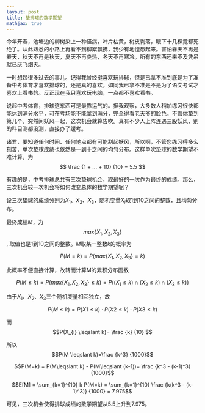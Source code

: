 ```yaml
---
layout: post
title: 垫排球的数学期望
mathjax: true
---
```


今年开春，池塘边的柳树染上一种怪病，叶片枯黄，树皮剥落，眼下十几棵竟都死绝了。从此熟悉的小路上再看不到柳絮飘拂，我少有地惶恐起来。害怕春天不再是春天，秋天不再是秋天，夏天不再炎热，冬天不再寒冷。所有的东西还来不及凭吊就已灰飞烟灭。

<!--excerpt-->

一时想起很多过去的事儿。记得我曾经挺喜欢玩排球，但是已拿不准到底是为了准备中考体育才喜欢排球的，还是真的喜欢。如同我已拿不准是不是为了语文考试才喜欢上看书的。反正现在我只喜欢玩电脑，一点都不喜欢看书。

说起中考体育，排球这东西可是最靠运气的。据我观察，大多数人稍加练习很快都能达到满分水平，可在考场能不能拿到满分，完全得看老天爷的脸色。不管你垫到第几个，突然间妖风一起，这次机会就算告吹。真有不少人上阵连遇三股妖风，别的科目测都没测，直接办了缓考。

诸君，要知道任何时间、任何地点都有可能刮起妖风，所以啊，不管您练习得多么刻苦，单次垫球成绩也依然是一到十之间的均匀分布。这样单次垫球的数学期望不难计算，为
$$ \frac {1 + ... + 10} {10} = 5.5 $$

有趣的是，中考排球总共有三次垫球机会，取最好的一次作为最终的成绩。那么，三次机会较一次机会将如何改变总体的数学期望呢？

设三次垫球的成绩分别为$X_{1}$、$X_{2}$、$X_{3}$，随机变量$X_{i}$取1到10之间的整数，且均匀分布。

最终成绩$M$，为$$max\{X_{1}, X_{2}, X_{3}\}$$, 取值也是1到10之间的整数。$M$取某一整数$k$的概率为

$$P(M=k)=P(max\{X_{1}, X_{2}, X_{3}\}=k)$$

此概率不便直接计算，故转而计算M的累积分布函数

$$ P(M \leqslant k) = P(max\{X_{1}, X_{2}, X_{3}\} \leqslant k)=P((X_{1} \leqslant k) \cap (X_{2} \leqslant k) \cap (X_{3} \leqslant k))$$

由于$X_{1}$、$X_{2}$、$X_{3}$三个随机变量相互独立，故

$$P(M \leqslant k)=P(X1 \leqslant k) \cdot P(X2 \leqslant k) \cdot P(X3 \leqslant k)$$

而$$P(X_{i} \leqslant k)= \frac {k} {10} $$

所以$$P(M \leqslant k)=\frac {k^3} {1000}$$

$$P(M=k) = P(M\leqslant k) - P(M\leqslant (k-1))= \frac {k^3 - (k-1)^3} {1000}$$

$$E[M] = \sum_{k=1}^{10} k P(M=k) = \sum_{k=1}^{10} \frac {k(k^3 - (k-1)^3)} {1000} = 7.975$$

可见，三次机会使得排球成绩的数学期望从5.5上升到7.975。
